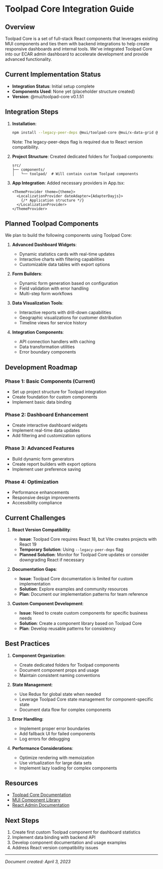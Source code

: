 # Toolpad Core Integration Guide

## Overview

Toolpad Core is a set of full-stack React components that leverages existing MUI components and ties them with backend integrations to help create responsive dashboards and internal tools. We've integrated Toolpad Core into our ECAR admin dashboard to accelerate development and provide advanced functionality.

## Current Implementation Status

- **Integration Status**: Initial setup complete
- **Components Used**: None yet (placeholder structure created)
- **Version**: @mui/toolpad-core v0.1.51

## Integration Steps

1. **Installation**:
   ```bash
   npm install --legacy-peer-deps @mui/toolpad-core @mui/x-data-grid @mui/x-date-pickers
   ```
   Note: The legacy-peer-deps flag is required due to React version compatibility.

2. **Project Structure**: 
   Created dedicated folders for Toolpad components:
   ```
   src/
   ├── components/
   │   └── toolpad/  # Will contain custom Toolpad components
   ```

3. **App Integration**:
   Added necessary providers in App.tsx:
   ```tsx
   <ThemeProvider theme={theme}>
     <LocalizationProvider dateAdapter={AdapterDayjs}>
       {/* Application structure */}
     </LocalizationProvider>
   </ThemeProvider>
   ```

## Planned Toolpad Components

We plan to build the following components using Toolpad Core:

1. **Advanced Dashboard Widgets**:
   - Dynamic statistics cards with real-time updates
   - Interactive charts with filtering capabilities
   - Customizable data tables with export options

2. **Form Builders**:
   - Dynamic form generation based on configuration
   - Field validation with error handling
   - Multi-step form workflows

3. **Data Visualization Tools**:
   - Interactive reports with drill-down capabilities
   - Geographic visualizations for customer distribution
   - Timeline views for service history

4. **Integration Components**:
   - API connection handlers with caching
   - Data transformation utilities
   - Error boundary components

## Development Roadmap

### Phase 1: Basic Components (Current)
- Set up project structure for Toolpad integration
- Create foundation for custom components
- Implement basic data binding

### Phase 2: Dashboard Enhancement
- Create interactive dashboard widgets
- Implement real-time data updates
- Add filtering and customization options

### Phase 3: Advanced Features
- Build dynamic form generators
- Create report builders with export options
- Implement user preference saving

### Phase 4: Optimization
- Performance enhancements
- Responsive design improvements
- Accessibility compliance

## Current Challenges

1. **React Version Compatibility**:
   - **Issue**: Toolpad Core requires React 18, but Vite creates projects with React 19
   - **Temporary Solution**: Using `--legacy-peer-deps` flag
   - **Planned Solution**: Monitor for Toolpad Core updates or consider downgrading React if necessary

2. **Documentation Gaps**:
   - **Issue**: Toolpad Core documentation is limited for custom implementation
   - **Solution**: Explore examples and community resources
   - **Plan**: Document our implementation patterns for team reference

3. **Custom Component Development**:
   - **Issue**: Need to create custom components for specific business needs
   - **Solution**: Create a component library based on Toolpad Core
   - **Plan**: Develop reusable patterns for consistency

## Best Practices

1. **Component Organization**:
   - Create dedicated folders for Toolpad components
   - Document component props and usage
   - Maintain consistent naming conventions

2. **State Management**:
   - Use Redux for global state when needed
   - Leverage Toolpad Core state management for component-specific state
   - Document data flow for complex components

3. **Error Handling**:
   - Implement proper error boundaries
   - Add fallback UI for failed components
   - Log errors for debugging

4. **Performance Considerations**:
   - Optimize rendering with memoization
   - Use virtualization for large data sets
   - Implement lazy loading for complex components

## Resources

- [Toolpad Core Documentation](https://mui.com/toolpad/core/introduction/)
- [MUI Component Library](https://mui.com/material-ui/getting-started/)
- [React Admin Documentation](https://marmelab.com/react-admin/documentation.html)

## Next Steps

1. Create first custom Toolpad component for dashboard statistics
2. Implement data binding with backend API
3. Develop component documentation and usage examples
4. Address React version compatibility issues

---

*Document created: April 3, 2023* 